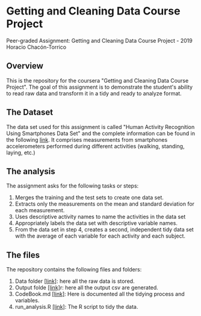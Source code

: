 # Getting and Cleaning Data Course Project

Peer-graded Assignment: Getting and Cleaning Data Course Project - 2019
Horacio Chacón-Torrico

## Overview

This is the repository for the coursera "Getting and Cleaning Data Course Project". The goal of this assignment is to demonstrate the student's ability to read raw data and transform it in a tidy and ready to analyze format.

## The Dataset

The data set used for this assignment is called "Human Activity Recognition Using Smartphones Data Set" and the complete information can be found in the following [link](http://archive.ics.uci.edu/ml/datasets/Human+Activity+Recognition+Using+Smartphones). It comprises measurements from smartphones accelerometers performed during different activities (walking, standing, laying, etc.)

## The analysis

The assignment asks for the following tasks or steps:

1. Merges the training and the test sets to create one data set.
2. Extracts only the measurements on the mean and standard deviation for each measurement.
3. Uses descriptive activity names to name the activities in the data set
4. Appropriately labels the data set with descriptive variable names.
5. From the data set in step 4, creates a second, independent tidy data set with the average of each variable for each activity and each subject.

## The files

The repository contains the following files and folders:

1. Data folder [[link]](https://github.com/horaciochacon/Course-Project-Getting-and-Cleaning-Data/tree/master/data): here all the raw data is stored.
2. Output folde [[link]](https://github.com/horaciochacon/Course-Project-Getting-and-Cleaning-Data/tree/master/output)r: here all the output csv are generated.
3. CodeBook.md [[link]](https://github.com/horaciochacon/Course-Project-Getting-and-Cleaning-Data/blob/master/CodeBook.md): Here is documented all the tidying process and variables.
4. run_analysis.R [[link]](https://github.com/horaciochacon/Course-Project-Getting-and-Cleaning-Data/blob/master/run_analysis.R): The R script to tidy the data.











